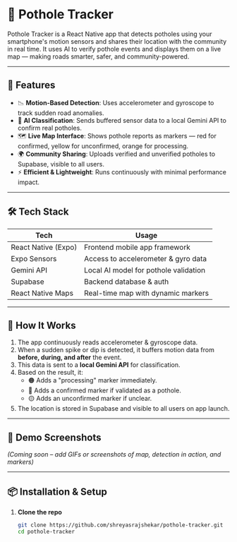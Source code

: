 # 🚧 Pothole Tracker

Pothole Tracker is a React Native app that detects potholes using your smartphone's motion sensors and shares their location with the community in real time. It uses AI to verify pothole events and displays them on a live map — making roads smarter, safer, and community-powered.

---

## 📱 Features

- 📉 **Motion-Based Detection**: Uses accelerometer and gyroscope to track sudden road anomalies.
- 🧠 **AI Classification**: Sends buffered sensor data to a local Gemini API to confirm real potholes.
- 🗺️ **Live Map Interface**: Shows pothole reports as markers — red for confirmed, yellow for unconfirmed, orange for processing.
- 🌍 **Community Sharing**: Uploads verified and unverified potholes to Supabase, visible to all users.
- ⚡ **Efficient & Lightweight**: Runs continuously with minimal performance impact.

---

## 🛠️ Tech Stack

| Tech            | Usage                                |
|------------------|--------------------------------------|
| React Native (Expo) | Frontend mobile app framework     |
| Expo Sensors     | Access to accelerometer & gyro data |
| Gemini API       | Local AI model for pothole validation |
| Supabase         | Backend database & auth             |
| React Native Maps| Real-time map with dynamic markers  |

---

## 🧠 How It Works

1. The app continuously reads accelerometer & gyroscope data.
2. When a sudden spike or dip is detected, it buffers motion data from **before, during, and after** the event.
3. This data is sent to a **local Gemini API** for classification.
4. Based on the result, it:
   - 🟠 Adds a "processing" marker immediately.
   - 🔴 Adds a confirmed marker if validated as a pothole.
   - 🟡 Adds an unconfirmed marker if unclear.
5. The location is stored in Supabase and visible to all users on app launch.

---

## 🧪 Demo Screenshots

*(Coming soon – add GIFs or screenshots of map, detection in action, and markers)*

---

## 📦 Installation & Setup

1. **Clone the repo**
   ```bash
   git clone https://github.com/shreyasrajshekar/pothole-tracker.git
   cd pothole-tracker

